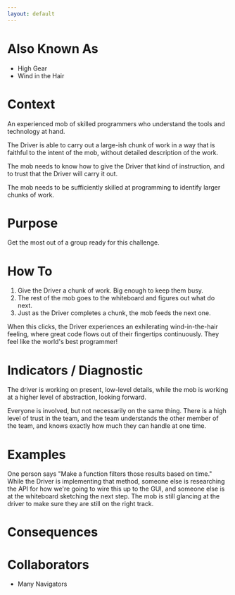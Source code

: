 ```yaml
---
layout: default
---
```

# Also Known As

- High Gear
- Wind in the Hair

# Context

An experienced mob of skilled programmers who understand the tools and technology at hand.

The Driver is able to carry out a large-ish chunk of work in a way that is faithful to the intent of the mob, without detailed description of the work. 

The mob needs to know how to give the Driver that kind of instruction, and to trust that the Driver will carry it out.

The mob needs to be sufficiently skilled at programming to identify larger chunks of work.

# Purpose

Get the most out of a group ready for this challenge.

# How To

1. Give the Driver a chunk of work. Big enough to keep them busy.
2. The rest of the mob goes to the whiteboard and figures out what do next.
3. Just as the Driver completes a chunk, the mob feeds the next one.

When this clicks, the Driver experiences an exhilerating wind-in-the-hair feeling, where great code flows out of their fingertips continuously. They feel like the world's best programmer!

# Indicators / Diagnostic

The driver is working on present, low-level details, while the mob is working at a higher level of abstraction, looking forward.

Everyone is involved, but not necessarily on the same thing. There is a high level of trust in the team, and the team understands the other member of the team, and knows exactly how much they can handle at one time.

# Examples

One person says "Make a function filters those results based on time." While the Driver is implementing that method, someone else is researching the API for how we're going to wire this up to the GUI, and someone else is at the whiteboard sketching the next step. The mob is still glancing at the driver to make sure they are still on the right track.
 
# Consequences

# Collaborators

- Many Navigators
